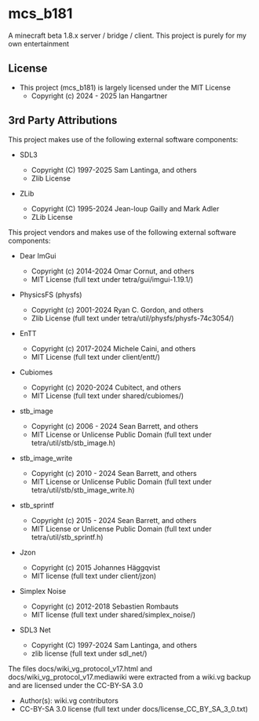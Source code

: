 # mcs_b181

A minecraft beta 1.8.x server / bridge / client. This project is purely for my own entertainment

## License
- This project (mcs_b181) is largely licensed under the MIT License
  - Copyright (c) 2024 - 2025 Ian Hangartner

## 3rd Party Attributions

This project makes use of the following external software components:

- SDL3
  - Copyright (C) 1997-2025 Sam Lantinga, and others
  - Zlib License

- ZLib
  - Copyright (C) 1995-2024 Jean-loup Gailly and Mark Adler
  - ZLib License

This project vendors and makes use of the following external software components:

- Dear ImGui
  - Copyright (c) 2014-2024 Omar Cornut, and others
  - MIT License (full text under tetra/gui/imgui-1.19.1/)

- PhysicsFS (physfs)
  - Copyright (c) 2001-2024 Ryan C. Gordon, and others
  - Zlib License (full text under tetra/util/physfs/physfs-74c3054/)

- EnTT
  - Copyright (c) 2017-2024 Michele Caini, and others
  - MIT License (full text under client/entt/)

- Cubiomes
  - Copyright (c) 2020-2024 Cubitect, and others
  - MIT License (full text under shared/cubiomes/)

- stb_image
  - Copyright (c) 2006 - 2024 Sean Barrett, and others
  - MIT License or Unlicense Public Domain (full text under tetra/util/stb/stb_image.h)

- stb_image_write
  - Copyright (c) 2010 - 2024 Sean Barrett, and others
  - MIT License or Unlicense Public Domain (full text under tetra/util/stb/stb_image_write.h)

- stb_sprintf
  - Copyright (c) 2015 - 2024 Sean Barrett, and others
  - MIT License or Unlicense Public Domain (full text under tetra/util/stb_sprintf.h)

- Jzon
  - Copyright (c) 2015 Johannes Häggqvist
  - MIT license (full text under client/jzon)

- Simplex Noise
  - Copyright (c) 2012-2018 Sebastien Rombauts
  - MIT license (full text under shared/simplex_noise/)

- SDL3 Net
  - Copyright (C) 1997-2024 Sam Lantinga, and others
  - zlib license (full text under sdl_net/)

The files docs/wiki_vg_protocol_v17.html and docs/wiki_vg_protocol_v17.mediawiki were extracted from a wiki.vg backup and are licensed under the CC-BY-SA 3.0
  - Author(s): wiki.vg contributors
  - CC-BY-SA 3.0 license (full text under docs/license_CC_BY_SA_3_0.txt)
